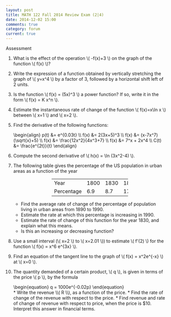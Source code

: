 ```yaml
---
layout: post
title: MATH 122 Fall 2014 Review Exam (2|4)
date: 2014-12-02 15:00
comments: true
category: forum
current: true
---
```


<div class="well">
	Assessment 
</div>

1. What is the effect of the operation <span>\\( -f(x)+3 \\)</span> on the graph of the function <span>\\( f(x) \\)</span>?
2. Write the expression of a function obtained by vertically stretching the graph of <span>\\( y=x^4 \\)</span> by a factor of 3, followed by a horizontal shift left of 2 units.
3. Is the function <span>\\( f(x) = (5x)^3 \\)</span> a power function?  If so, write it in the form <span>\\( f(x) = K x^n \\)</span>.
4. Estimate the instantaneous rate of change of the function <span>\\( f(x)=x\ln x \\)</span> between <span>\\( x=1 \\)</span> and <span>\\( x=2 \\)</span>. 
5. Find the derivative of the following functions:
	<div>
		\begin{align}
		p(t) &= e^{0.03t} \\
		f(x) &= 2(3x+5)^3 \\	
		f(x) &= (x-7x^7)(\sqrt{x}+5) \\
		f(x) &= \frac{12x^2}{4x^3+7} \\
		f(x) &= 7^x + 2x^4 \\
		C(t) &= \frac{e^{2t}}{t}
		\end{align}
	</div>
6. Compute the second derivative of <span>\\( h(x) = \ln (3x^2-4) \\)</span>.
7. The following table gives the percentage of the US population in urban areas as a function of the year

	<div style="text-align:center;">
		<table class="table table-border" style="width:50%; margin-left:auto; margin-right:auto;">
			<tr>
				<td>Year</td><td>1800</td><td>1830</td><td>1860</td><td>1890</td><td>1920</td><td>1950</td><td>1980</td><td>1990</td><td>2000</td>
			</tr>
			<tr>
				<td>Percentage</td><td>6.9</td><td>8.7</td><td>17.4</td><td>36.0</td><td>51.5</td><td>66.8</td><td>73.7</td><td>75.7</td><td>80.1</td>
			</tr>
		</table>
	</div>

    * Find the average rate of change of the percentage of population living in urban areas from 1890 to 1990.
    * Estimate the rate at which this percentage is increasing in 1990.
    * Estimate the rate of change of this function for the year 1830, and explain what this means.
    * Is this an increasing or decreasing function?
8. Use a small interval (<span>\\( x=2 \\)</span> to <span>\\( x=2.01 \\)</span>) to estimate <span>\\( f'(2) \\)</span> for the function <span>\\( f(x) = x^6 e^{3x} \\)</span>.
9. Find an equation of the tangent line to the graph of <span>\\( f(x) = x^2e^{-x} \\)</span> at <span>\\( x=0 \\)</span>.
10. The quantity demanded of a certain product, <span>\\( q \\)</span>, is given in terms of the price <span>\\( p \\)</span>, by the formula
	<div>
		\begin{equation}
		q = 1000e^{-0.02p}	
		\end{equation}
	</div>
    * Write the revenue <span>\\( R \\)</span>, as a function of the price.
    * Find the rate of change of the revenue with respect to the price.
    * Find revenue and rate of change of revenue with respect to price, when the price is $10.  Interpret this answer in financial terms.	